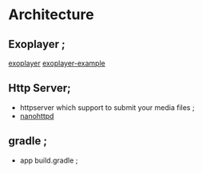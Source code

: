 
# Architecture

## Exoplayer ;
[exoplayer](https://github.com/google/ExoPlayer)
[exoplayer-example](https://www.blueappsoftware.com/android-exoplayer-example/)


## Http Server;
* httpserver which support to submit your media files ;
* [nanohttpd](https://github.com/NanoHttpd/nanohttpd)


## gradle ;
* app build.gradle ;


